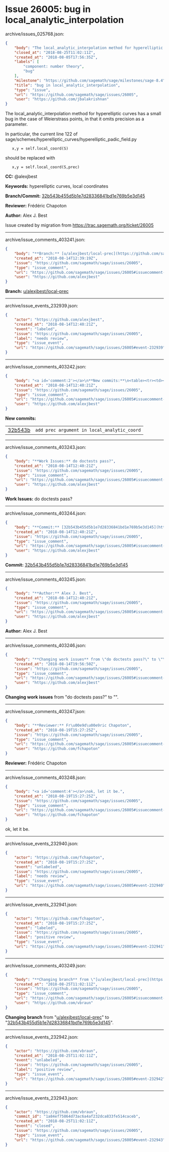 # Issue 26005: bug in local_analytic_interpolation

archive/issues_025768.json:
```json
{
    "body": "The local_analytic_interpolation method for hyperelliptic curves has a small bug in the case of Weierstrass points, in that it omits precision as a parameter. \n\nIn particular, the current line 122 of sage/schemes/hyperelliptic_curves/hyperelliptic_padic_field.py\n\n```\n   x,y = self.local_coord(S)\n```\nshould be replaced with \n\n```\n   x,y = self.local_coord(S,prec)\n```\n\n**CC:**  @alexjbest\n\n**Keywords:** hyperelliptic curves, local coordinates\n\n**Branch/Commit:** [32b543b455d5b1e7d28336841bd1e769b5e3d145](https://github.com/sagemath/sagetrac-mirror/commit/32b543b455d5b1e7d28336841bd1e769b5e3d145)\n\n**Reviewer:** Fr\u00e9d\u00e9ric Chapoton\n\n**Author:** Alex J. Best\n\nIssue created by migration from https://trac.sagemath.org/ticket/26005\n\n",
    "closed_at": "2018-08-25T11:02:11Z",
    "created_at": "2018-08-05T17:56:35Z",
    "labels": [
        "component: number theory",
        "bug"
    ],
    "milestone": "https://github.com/sagemath/sage/milestones/sage-8.4",
    "title": "bug in local_analytic_interpolation",
    "type": "issue",
    "url": "https://github.com/sagemath/sage/issues/26005",
    "user": "https://github.com/jbalakrishnan"
}
```
The local_analytic_interpolation method for hyperelliptic curves has a small bug in the case of Weierstrass points, in that it omits precision as a parameter. 

In particular, the current line 122 of sage/schemes/hyperelliptic_curves/hyperelliptic_padic_field.py

```
   x,y = self.local_coord(S)
```
should be replaced with 

```
   x,y = self.local_coord(S,prec)
```

**CC:**  @alexjbest

**Keywords:** hyperelliptic curves, local coordinates

**Branch/Commit:** [32b543b455d5b1e7d28336841bd1e769b5e3d145](https://github.com/sagemath/sagetrac-mirror/commit/32b543b455d5b1e7d28336841bd1e769b5e3d145)

**Reviewer:** Frédéric Chapoton

**Author:** Alex J. Best

Issue created by migration from https://trac.sagemath.org/ticket/26005





---

archive/issue_comments_403241.json:
```json
{
    "body": "**Branch:** [u/alexjbest/local-prec](https://github.com/sagemath/sagetrac-mirror/tree/u/alexjbest/local-prec)",
    "created_at": "2018-08-14T12:39:19Z",
    "issue": "https://github.com/sagemath/sage/issues/26005",
    "type": "issue_comment",
    "url": "https://github.com/sagemath/sage/issues/26005#issuecomment-403241",
    "user": "https://github.com/alexjbest"
}
```

**Branch:** [u/alexjbest/local-prec](https://github.com/sagemath/sagetrac-mirror/tree/u/alexjbest/local-prec)



---

archive/issue_events_232939.json:
```json
{
    "actor": "https://github.com/alexjbest",
    "created_at": "2018-08-14T12:40:21Z",
    "event": "labeled",
    "issue": "https://github.com/sagemath/sage/issues/26005",
    "label": "needs review",
    "type": "issue_event",
    "url": "https://github.com/sagemath/sage/issues/26005#event-232939"
}
```



---

archive/issue_comments_403242.json:
```json
{
    "body": "<a id='comment:2'></a>\n**New commits:**\n<table><tr><td><a href=\"https://github.com/sagemath/sagetrac-mirror/commit/32b543b455d5b1e7d28336841bd1e769b5e3d145\">32b543b</a></td><td><code>add prec argument in local_analytic_coord</code></td></tr></table>\n",
    "created_at": "2018-08-14T12:40:21Z",
    "issue": "https://github.com/sagemath/sage/issues/26005",
    "type": "issue_comment",
    "url": "https://github.com/sagemath/sage/issues/26005#issuecomment-403242",
    "user": "https://github.com/alexjbest"
}
```

<a id='comment:2'></a>
**New commits:**
<table><tr><td><a href="https://github.com/sagemath/sagetrac-mirror/commit/32b543b455d5b1e7d28336841bd1e769b5e3d145">32b543b</a></td><td><code>add prec argument in local_analytic_coord</code></td></tr></table>




---

archive/issue_comments_403243.json:
```json
{
    "body": "**Work Issues:** do doctests pass?",
    "created_at": "2018-08-14T12:40:21Z",
    "issue": "https://github.com/sagemath/sage/issues/26005",
    "type": "issue_comment",
    "url": "https://github.com/sagemath/sage/issues/26005#issuecomment-403243",
    "user": "https://github.com/alexjbest"
}
```

**Work Issues:** do doctests pass?



---

archive/issue_comments_403244.json:
```json
{
    "body": "**Commit:** [32b543b455d5b1e7d28336841bd1e769b5e3d145](https://github.com/sagemath/sagetrac-mirror/commit/32b543b455d5b1e7d28336841bd1e769b5e3d145)",
    "created_at": "2018-08-14T12:40:21Z",
    "issue": "https://github.com/sagemath/sage/issues/26005",
    "type": "issue_comment",
    "url": "https://github.com/sagemath/sage/issues/26005#issuecomment-403244",
    "user": "https://github.com/alexjbest"
}
```

**Commit:** [32b543b455d5b1e7d28336841bd1e769b5e3d145](https://github.com/sagemath/sagetrac-mirror/commit/32b543b455d5b1e7d28336841bd1e769b5e3d145)



---

archive/issue_comments_403245.json:
```json
{
    "body": "**Author:** Alex J. Best",
    "created_at": "2018-08-14T12:40:21Z",
    "issue": "https://github.com/sagemath/sage/issues/26005",
    "type": "issue_comment",
    "url": "https://github.com/sagemath/sage/issues/26005#issuecomment-403245",
    "user": "https://github.com/alexjbest"
}
```

**Author:** Alex J. Best



---

archive/issue_comments_403246.json:
```json
{
    "body": "**Changing work issues** from \"do doctests pass?\" to \"\".",
    "created_at": "2018-08-14T19:56:50Z",
    "issue": "https://github.com/sagemath/sage/issues/26005",
    "type": "issue_comment",
    "url": "https://github.com/sagemath/sage/issues/26005#issuecomment-403246",
    "user": "https://github.com/alexjbest"
}
```

**Changing work issues** from "do doctests pass?" to "".



---

archive/issue_comments_403247.json:
```json
{
    "body": "**Reviewer:** Fr\u00e9d\u00e9ric Chapoton",
    "created_at": "2018-08-19T15:27:25Z",
    "issue": "https://github.com/sagemath/sage/issues/26005",
    "type": "issue_comment",
    "url": "https://github.com/sagemath/sage/issues/26005#issuecomment-403247",
    "user": "https://github.com/fchapoton"
}
```

**Reviewer:** Frédéric Chapoton



---

archive/issue_comments_403248.json:
```json
{
    "body": "<a id='comment:4'></a>\nok, let it be.",
    "created_at": "2018-08-19T15:27:25Z",
    "issue": "https://github.com/sagemath/sage/issues/26005",
    "type": "issue_comment",
    "url": "https://github.com/sagemath/sage/issues/26005#issuecomment-403248",
    "user": "https://github.com/fchapoton"
}
```

<a id='comment:4'></a>
ok, let it be.



---

archive/issue_events_232940.json:
```json
{
    "actor": "https://github.com/fchapoton",
    "created_at": "2018-08-19T15:27:25Z",
    "event": "unlabeled",
    "issue": "https://github.com/sagemath/sage/issues/26005",
    "label": "needs review",
    "type": "issue_event",
    "url": "https://github.com/sagemath/sage/issues/26005#event-232940"
}
```



---

archive/issue_events_232941.json:
```json
{
    "actor": "https://github.com/fchapoton",
    "created_at": "2018-08-19T15:27:25Z",
    "event": "labeled",
    "issue": "https://github.com/sagemath/sage/issues/26005",
    "label": "positive review",
    "type": "issue_event",
    "url": "https://github.com/sagemath/sage/issues/26005#event-232941"
}
```



---

archive/issue_comments_403249.json:
```json
{
    "body": "**Changing branch** from \"[u/alexjbest/local-prec](https://github.com/sagemath/sagetrac-mirror/tree/u/alexjbest/local-prec)\" to \"[32b543b455d5b1e7d28336841bd1e769b5e3d145](https://github.com/sagemath/sagetrac-mirror/commit/32b543b455d5b1e7d28336841bd1e769b5e3d145)\".",
    "created_at": "2018-08-25T11:02:11Z",
    "issue": "https://github.com/sagemath/sage/issues/26005",
    "type": "issue_comment",
    "url": "https://github.com/sagemath/sage/issues/26005#issuecomment-403249",
    "user": "https://github.com/vbraun"
}
```

**Changing branch** from "[u/alexjbest/local-prec](https://github.com/sagemath/sagetrac-mirror/tree/u/alexjbest/local-prec)" to "[32b543b455d5b1e7d28336841bd1e769b5e3d145](https://github.com/sagemath/sagetrac-mirror/commit/32b543b455d5b1e7d28336841bd1e769b5e3d145)".



---

archive/issue_events_232942.json:
```json
{
    "actor": "https://github.com/vbraun",
    "created_at": "2018-08-25T11:02:11Z",
    "event": "unlabeled",
    "issue": "https://github.com/sagemath/sage/issues/26005",
    "label": "positive review",
    "type": "issue_event",
    "url": "https://github.com/sagemath/sage/issues/26005#event-232942"
}
```



---

archive/issue_events_232943.json:
```json
{
    "actor": "https://github.com/vbraun",
    "commit_id": "1a84ef75864d73ac6a4af232dca833fe514caceb",
    "created_at": "2018-08-25T11:02:11Z",
    "event": "closed",
    "issue": "https://github.com/sagemath/sage/issues/26005",
    "type": "issue_event",
    "url": "https://github.com/sagemath/sage/issues/26005#event-232943"
}
```
